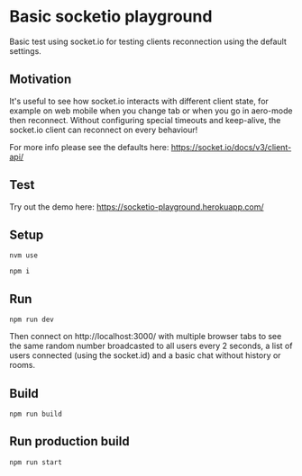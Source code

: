 # Basic socketio playground
Basic test using socket.io for testing clients reconnection using the default settings.

## Motivation
It's useful to see how socket.io interacts with different client state, for example on web mobile when you change tab or when you go in aero-mode then reconnect.
Without configuring special timeouts and keep-alive, the socket.io client can reconnect on every behaviour!

For more info please see the defaults here: https://socket.io/docs/v3/client-api/

## Test

Try out the demo here: https://socketio-playground.herokuapp.com/


## Setup

```
nvm use

npm i
```

## Run 
```
npm run dev
```

Then connect on http://localhost:3000/ with multiple browser tabs to see the same random number broadcasted to all users every 2 seconds, a list of users connected (using the socket.id) and a basic chat without history or rooms.

## Build 
```
npm run build
```

## Run production build
```
npm run start
```